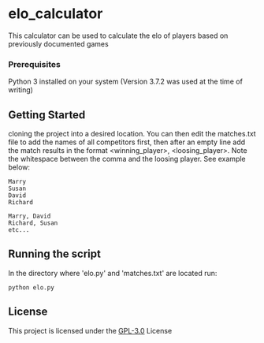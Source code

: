 # elo_calculator

This calculator can be used to calculate the elo of players based on previously documented games

### Prerequisites

Python 3 installed on your system (Version 3.7.2 was used at the time of writing)

## Getting Started

cloning the project into a desired location. You can then edit the matches.txt file to add the names of all competitors first, then after an empty line add the match results in the format <winning_player>, <loosing_player>. Note the whitespace between the comma and the loosing player. See example below: 

```
Marry
Susan
David
Richard

Marry, David
Richard, Susan
etc...

```

## Running the script

In the directory where 'elo.py' and 'matches.txt' are located run:

```
python elo.py
```

## License

This project is licensed under the [GPL-3.0](https://choosealicense.com/licenses/gpl-3.0/) License 

